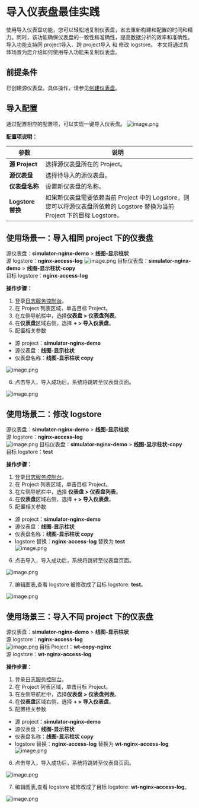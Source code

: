 # 导入仪表盘最佳实践

使用导入仪表盘功能，您可以轻松地复制仪表盘，省去重新构建和配置的时间和精力。同时，该功能确保仪表盘的一致性和准确性，提高数据分析的效率和准确性。导入功能支持同 project导入、跨 project导入 和 修改 logstore。
本文将通过具体场景为您介绍如何使用导入功能来复制仪表盘。

## 前提条件

已创建源仪表盘。具体操作，请参见[创建仪表盘](https://help.aliyun.com/document_detail/59324.htm#concept-osm-1nq-zdb)。

## 导入配置

通过配置相应的配置项，可以实现一键导入仪表盘。
![image.png](/img/src/visulization/importOtherProjectDashboard/4a3d7d153429472af412228829099a49a6deb091ecfc3d585d2770e3cd7be629.png)

**配置项说明：**

| 参数              | 说明                                                                                                                       |
| ----------------- | -------------------------------------------------------------------------------------------------------------------------- |
| **源 Project**    | 选择源仪表盘所在的 Project。                                                                                               |
| **源仪表盘**      | 选择待导入的源仪表盘。                                                                                                     |
| **仪表盘名称**    | 设置新仪表盘的名称。                                                                                                       |
| **Logstore 替换** | 如果新仪表盘需要依赖当前 Project 中的 Logstore，则您可以将源仪表盘所依赖的 Logstore 替换为当前 Project 下的目标 Logstore。 |

## 使用场景一：导入相同 project 下的仪表盘

源仪表盘：**simulator-nginx-demo** > **线图-显示柱状** <br />
源 logstore：**nginx-access-log**
![image.png](/img/src/visulization/importOtherProjectDashboard/fe1ed7808d138a0a1ea75534800750be4d1961e84493f9d4d01dae366dd1e9c1.png)
目标仪表盘：**simulator-nginx-demo** > **线图-显示柱状-copy** <br />
目标 logstore：**nginx-access-log**

**操作步骤：**

1. 登录[日志服务控制台](https://sls.console.aliyun.com/)。
2. 在 Project 列表区域，单击目标 Project。
3. 在左侧导航栏中，选择**仪表盘 > 仪表盘列表**。
4. 在**仪表盘**区域右侧，选择 **+ > 导入仪表盘**。
5. 配置相关参数<br />

- 源 project：**simulator-nginx-demo**<br />
- 源仪表盘：**线图-显示柱状**<br />
- 仪表盘名称：**线图-显示柱状 copy**<br />

![image.png](/img/src/visulization/importOtherProjectDashboard/7acea442d8c63f8be3361164e9d051f9fd5f9336dc462fe60db27e00b230eb8b.png)

6. 点击导入，导入成功后，系统将跳转至仪表盘页面。

![image.png](/img/src/visulization/importOtherProjectDashboard/011c188b8974e82478f28d8a144b5ab22d7d424f2c6c8bd349750810fbcd0139.png)

## 使用场景二：修改 logstore

源仪表盘：**simulator-nginx-demo** > **线图-显示柱状**<br />
源 logstore：**nginx-access-log**<br />
![image.png](/img/src/visulization/importOtherProjectDashboard/fe1ed7808d138a0a1ea75534800750be4d1961e84493f9d4d01dae366dd1e9c1.png)
目标仪表盘：**simulator-nginx-demo** > **线图-显示柱状-copy** <br />
目标 logstore：**test** <br />

**操作步骤：**

1. 登录[日志服务控制台](https://sls.console.aliyun.com/)。
2. 在 Project 列表区域，单击目标 Project。
3. 在左侧导航栏中，选择 **仪表盘 > 仪表盘列表**。
4. 在**仪表盘**区域右侧，选择 **+ > 导入仪表盘**。
5. 配置相关参数

- 源 project：**simulator-nginx-demo** <br />
- 源仪表盘：**线图-显示柱状** <br />
- 仪表盘名称：**线图-显示柱状 copy** <br />
- logstore 替换：**nginx-access-log** 替换为 **test** <br />
  ![image.png](/img/src/visulization/importOtherProjectDashboard/c191cd33bea63a12a0a5f38ad7a496ad56d6d17dd617419d9ddbbd44557a9870.png)

6. 点击导入，导入成功后，系统将跳转至仪表盘页面。

![image.png](/img/src/visulization/importOtherProjectDashboard/011c188b8974e82478f28d8a144b5ab22d7d424f2c6c8bd349750810fbcd0139.png)

7. 编辑图表,查看 logstore 被修改成了目标 logstore: **test**。

![image.png](/img/src/visulization/importOtherProjectDashboard/a6468cb604d4408a25b0207794e328491bd469eca47266a459d06a838a23e627.png)

## 使用场景三：导入不同 project 下的仪表盘

源仪表盘：**simulator-nginx-demo** > **线图-显示柱状** <br />
源 logstore：**nginx-access-log**<br />
![image.png](/img/src/visulization/importOtherProjectDashboard/fe1ed7808d138a0a1ea75534800750be4d1961e84493f9d4d01dae366dd1e9c1.png)
目标 Project：**wt-copy-nginx**<br />
源 logstore：**wt-nginx-access-log**<br />

**操作步骤：**

1. 登录[日志服务控制台](https://sls.console.aliyun.com/)。
2. 在 Project 列表区域，单击目标 Project。
3. 在左侧导航栏中，选择**仪表盘 > 仪表盘列表**。
4. 在**仪表盘**区域右侧，选择 **+ > 导入仪表盘**。
5. 配置相关参数

- 源 project：**simulator-nginx-demo**<br />
- 源仪表盘：**线图-显示柱状**<br />
- 仪表盘名称：**线图-显示柱状 copy**<br />
- logstore 替换：**nginx-access-log** 替换为 **wt-nginx-access-log**
  ![image.png](/img/src/visulization/importOtherProjectDashboard/9efea9a74efd81308ede28539a1712a8c21807367abb16ed16dce31257869af3.png)

6. 点击导入，导入成功后，系统将跳转至仪表盘页面。

![image.png](/img/src/visulization/importOtherProjectDashboard/e4c39a1d3909f3d75c6e88abc0d7c8384310bbcc6e47a4609342e47bb84cb91b.png)

7. 编辑图表,查看 logstore 被修改成了目标 logstore: **wt-nginx-access-log**。

![image.png](/img/src/visulization/importOtherProjectDashboard/9402b51fc48c3ef9c203432bb762c9eeb23d6aa5201b381acb9cbd4e65512d2c.png)
